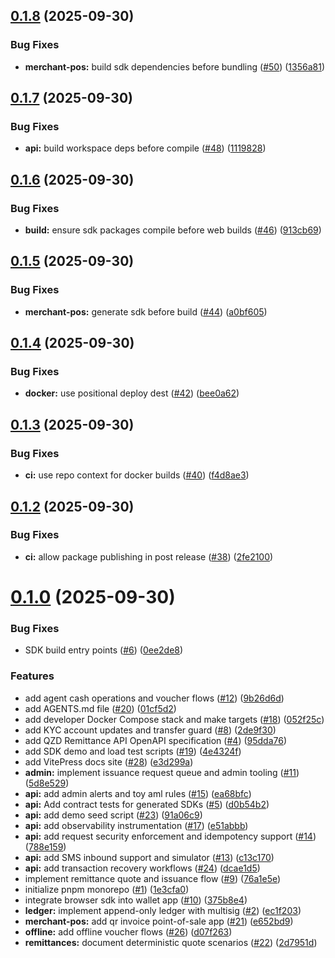 ## [0.1.8](https://github.com/groundchain/qzd-mvp/compare/v0.1.7...v0.1.8) (2025-09-30)


### Bug Fixes

* **merchant-pos:** build sdk dependencies before bundling ([#50](https://github.com/groundchain/qzd-mvp/issues/50)) ([1356a81](https://github.com/groundchain/qzd-mvp/commit/1356a813469aab92a3ad2fb21c68e4c69bd3aef2))



## [0.1.7](https://github.com/groundchain/qzd-mvp/compare/v0.1.6...v0.1.7) (2025-09-30)


### Bug Fixes

* **api:** build workspace deps before compile ([#48](https://github.com/groundchain/qzd-mvp/issues/48)) ([1119828](https://github.com/groundchain/qzd-mvp/commit/11198280825aec145b06c77d0d9a094acac003cc))



## [0.1.6](https://github.com/groundchain/qzd-mvp/compare/v0.1.5...v0.1.6) (2025-09-30)


### Bug Fixes

* **build:** ensure sdk packages compile before web builds ([#46](https://github.com/groundchain/qzd-mvp/issues/46)) ([913cb69](https://github.com/groundchain/qzd-mvp/commit/913cb69b8e9ab1660be93ca2a47ba24340c01a85))



## [0.1.5](https://github.com/groundchain/qzd-mvp/compare/v0.1.4...v0.1.5) (2025-09-30)


### Bug Fixes

* **merchant-pos:** generate sdk before build ([#44](https://github.com/groundchain/qzd-mvp/issues/44)) ([a0bf605](https://github.com/groundchain/qzd-mvp/commit/a0bf605aa814d9993c11c2efb0472a2bc5cfe61e))



## [0.1.4](https://github.com/groundchain/qzd-mvp/compare/v0.1.3...v0.1.4) (2025-09-30)


### Bug Fixes

* **docker:** use positional deploy dest ([#42](https://github.com/groundchain/qzd-mvp/issues/42)) ([bee0a62](https://github.com/groundchain/qzd-mvp/commit/bee0a62089f850a43f9220f3c4217c90f9a3c0c9))



## [0.1.3](https://github.com/groundchain/qzd-mvp/compare/v0.1.2...v0.1.3) (2025-09-30)


### Bug Fixes

* **ci:** use repo context for docker builds ([#40](https://github.com/groundchain/qzd-mvp/issues/40)) ([f4d8ae3](https://github.com/groundchain/qzd-mvp/commit/f4d8ae3dbb7be63b88991c18f4c5a0ebbcc87b28))



## [0.1.2](https://github.com/groundchain/qzd-mvp/compare/v0.1.0...v0.1.2) (2025-09-30)


### Bug Fixes

* **ci:** allow package publishing in post release ([#38](https://github.com/groundchain/qzd-mvp/issues/38)) ([2fe2100](https://github.com/groundchain/qzd-mvp/commit/2fe21009b290e4375e05f4144989b0efc8c4e0eb))



# [0.1.0](https://github.com/groundchain/qzd-mvp/compare/1e3cfa04698337b6579a0832af376324ebd291e2...v0.1.0) (2025-09-30)


### Bug Fixes

* SDK build entry points ([#6](https://github.com/groundchain/qzd-mvp/issues/6)) ([0ee2de8](https://github.com/groundchain/qzd-mvp/commit/0ee2de8f52785fe1993ccff7c5b750daa5fcf5da))


### Features

* add agent cash operations and voucher flows ([#12](https://github.com/groundchain/qzd-mvp/issues/12)) ([9b26d6d](https://github.com/groundchain/qzd-mvp/commit/9b26d6dd78664f3590f5dd70e11405d8dd92658e))
* add AGENTS.md file ([#20](https://github.com/groundchain/qzd-mvp/issues/20)) ([01cf5d2](https://github.com/groundchain/qzd-mvp/commit/01cf5d21cea8ad4153867af916f478914e784b80))
* add developer Docker Compose stack and make targets ([#18](https://github.com/groundchain/qzd-mvp/issues/18)) ([052f25c](https://github.com/groundchain/qzd-mvp/commit/052f25c1871f2fc13f44f9e23bca1454e67e7c1e))
* add KYC account updates and transfer guard ([#8](https://github.com/groundchain/qzd-mvp/issues/8)) ([2de9f30](https://github.com/groundchain/qzd-mvp/commit/2de9f30cb49537295ccb445e35a033d10ad9d48e))
* add QZD Remittance API OpenAPI specification ([#4](https://github.com/groundchain/qzd-mvp/issues/4)) ([95dda76](https://github.com/groundchain/qzd-mvp/commit/95dda765079d60f076b684a4511dc0b02a9c356d))
* add SDK demo and load test scripts ([#19](https://github.com/groundchain/qzd-mvp/issues/19)) ([4e4324f](https://github.com/groundchain/qzd-mvp/commit/4e4324f1b4903768212df0fc271399def41e4f9b))
* add VitePress docs site ([#28](https://github.com/groundchain/qzd-mvp/issues/28)) ([e3d299a](https://github.com/groundchain/qzd-mvp/commit/e3d299a82b3e8c958ca1922c589b5cae4cd86792))
* **admin:** implement issuance request queue and admin tooling ([#11](https://github.com/groundchain/qzd-mvp/issues/11)) ([5d8e529](https://github.com/groundchain/qzd-mvp/commit/5d8e52949c36b1aa584eec93995d8b4f21df39a0))
* **api:** add admin alerts and toy aml rules ([#15](https://github.com/groundchain/qzd-mvp/issues/15)) ([ea68bfc](https://github.com/groundchain/qzd-mvp/commit/ea68bfc71bbc36b0f065870c86b5a5e2767ed702))
* **api:** Add contract tests for generated SDKs ([#5](https://github.com/groundchain/qzd-mvp/issues/5)) ([d0b54b2](https://github.com/groundchain/qzd-mvp/commit/d0b54b2d0bfd9127abf38a92c757a9f0327a2323))
* **api:** add demo seed script ([#23](https://github.com/groundchain/qzd-mvp/issues/23)) ([91a06c9](https://github.com/groundchain/qzd-mvp/commit/91a06c903a652204e68c1320e201652c6339cae6))
* **api:** add observability instrumentation ([#17](https://github.com/groundchain/qzd-mvp/issues/17)) ([e51abbb](https://github.com/groundchain/qzd-mvp/commit/e51abbbfbe78909339192abd0bc45682b2dcdb0a))
* **api:** add request security enforcement and idempotency support ([#14](https://github.com/groundchain/qzd-mvp/issues/14)) ([788e159](https://github.com/groundchain/qzd-mvp/commit/788e159a689768fc85ffbc65c7db8c5212365276))
* **api:** add SMS inbound support and simulator ([#13](https://github.com/groundchain/qzd-mvp/issues/13)) ([c13c170](https://github.com/groundchain/qzd-mvp/commit/c13c1709fbe53b79d6630e0a0d7ad00f73ad63b6))
* **api:** add transaction recovery workflows ([#24](https://github.com/groundchain/qzd-mvp/issues/24)) ([dcae1d5](https://github.com/groundchain/qzd-mvp/commit/dcae1d51240c6f373c314526a5f6b14f1d3631bf))
* implement remittance quote and issuance flow ([#9](https://github.com/groundchain/qzd-mvp/issues/9)) ([76a1e5e](https://github.com/groundchain/qzd-mvp/commit/76a1e5e479ab642559fadf5d5cd8129a004f97c5))
* initialize pnpm monorepo ([#1](https://github.com/groundchain/qzd-mvp/issues/1)) ([1e3cfa0](https://github.com/groundchain/qzd-mvp/commit/1e3cfa04698337b6579a0832af376324ebd291e2))
* integrate browser sdk into wallet app ([#10](https://github.com/groundchain/qzd-mvp/issues/10)) ([375b8e4](https://github.com/groundchain/qzd-mvp/commit/375b8e4c217cc961e01fd5015bbd03c5c7c68227))
* **ledger:** implement append-only ledger with multisig ([#2](https://github.com/groundchain/qzd-mvp/issues/2)) ([ec1f203](https://github.com/groundchain/qzd-mvp/commit/ec1f20313b6981399cf3bb1493d2e67f7c472835))
* **merchant-pos:** add qr invoice point-of-sale app ([#21](https://github.com/groundchain/qzd-mvp/issues/21)) ([e652bd9](https://github.com/groundchain/qzd-mvp/commit/e652bd95cfb563c117b4860606c18e0b237d4fb5))
* **offline:** add offline voucher flows ([#26](https://github.com/groundchain/qzd-mvp/issues/26)) ([d07f263](https://github.com/groundchain/qzd-mvp/commit/d07f263fac84f998b33d29288d48a287486aea47))
* **remittances:** document deterministic quote scenarios ([#22](https://github.com/groundchain/qzd-mvp/issues/22)) ([2d7951d](https://github.com/groundchain/qzd-mvp/commit/2d7951d98db84c2fc6b80bb2dba13924438489a3))



